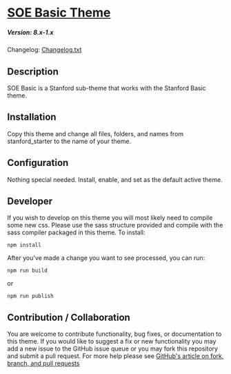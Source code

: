 # [SOE Basic Theme](https://github.com/SU-SOE/soe_basic)
##### Version: 8.x-1.x

Changelog: [Changelog.txt](CHANGELOG.txt)

Description
---

SOE Basic is a Stanford sub-theme that works with the Stanford Basic theme.

Installation
---

Copy this theme and change all files, folders, and names from stanford_starter to the name of your theme.

Configuration
---

Nothing special needed. Install, enable, and set as the default active theme.

Developer
---

If you wish to develop on this theme you will most likely need to compile some new css. Please use the sass structure provided and compile with the sass compiler packaged in this theme. To install:
```
npm install
```
After you've made a change you want to see processed, you can run:
```
npm run build
```
or
```
npm run publish
```

Contribution / Collaboration
---

You are welcome to contribute functionality, bug fixes, or documentation to this theme. If you would like to suggest a fix or new functionality you may add a new issue to the GitHub issue queue or you may fork this repository and submit a pull request. For more help please see [GitHub's article on fork, branch, and pull requests](https://help.github.com/articles/using-pull-requests)
